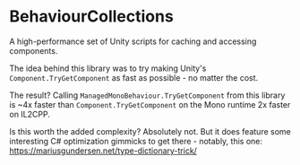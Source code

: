 # BehaviourCollections
 A high-performance set of Unity scripts for caching and accessing components.

The idea behind this library was to try making Unity's `Component.TryGetComponent` as fast as possible - no matter the cost.

The result? Calling `ManagedMonoBehaviour.TryGetComponent` from this library is ~4x faster than `Component.TryGetComponent` on the Mono runtime 2x faster on IL2CPP.

Is this worth the added complexity? Absolutely not. But it does feature some interesting C# optimization gimmicks to get there - notably, this one: https://mariusgundersen.net/type-dictionary-trick/
